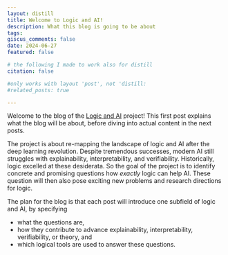 ```yaml
---
layout: distill
title: Welcome to Logic and AI!
description: What this blog is going to be about
tags: 
giscus_comments: false
date: 2024-06-27
featured: false

# the following I made to work also for distill
citation: false 

#only works with layout 'post', not 'distill: 
#related_posts: true

---
```


Welcome to the blog of the [Logic and AI](/about/) project! This first post explains what the blog will be about, before diving into actual content in the next posts.

The project is about re-mapping the landscape of logic and AI after the deep learning revolution. Despite tremendous successes, modern AI still struggles with explainability, interpretability, and verifiability. Historically, logic excelled at these desiderata. So the goal of the project is to identify concrete and promising questions how _exactly_ logic can help AI. These question will then also pose exciting new problems and research directions for logic.

The plan for the blog is that each post will introduce one subfield of logic and AI, by specifying 
* what the questions are, 
* how they contribute to advance explainability, interpretability, verifiability, or theory, and
* which logical tools are used to answer these questions.
